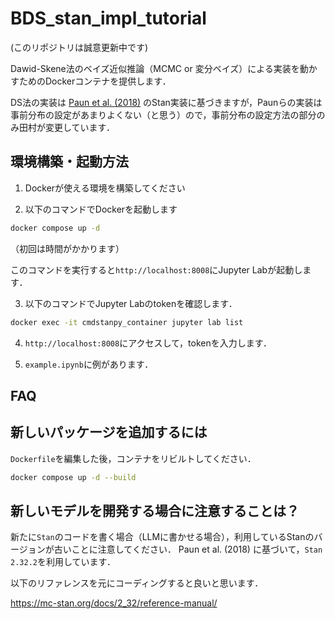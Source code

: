 # BDS_stan_impl_tutorial

(このリポジトリは誠意更新中です)

Dawid-Skene法のベイズ近似推論（MCMC or 変分ベイズ）による実装を動かすためのDockerコンテナを提供します．

DS法の実装は [Paun et al. (2018)](https://aclanthology.org/Q18-1040/) のStan実装に基づきますが，Paunらの実装は事前分布の設定があまりよくない（と思う）ので，事前分布の設定方法の部分のみ田村が変更しています．

## 環境構築・起動方法

1. Dockerが使える環境を構築してください

2. 以下のコマンドでDockerを起動します
```sh
docker compose up -d
```
（初回は時間がかかります）

このコマンドを実行すると`http://localhost:8008`にJupyter Labが起動します．

3. 以下のコマンドでJupyter Labのtokenを確認します．
```sh
docker exec -it cmdstanpy_container jupyter lab list
```

4. `http://localhost:8008`にアクセスして，tokenを入力します．

5. `example.ipynb`に例があります．

## FAQ
## 新しいパッケージを追加するには
`Dockerfile`を編集した後，コンテナをリビルトしてください．
```sh
docker compose up -d --build
```

## 新しいモデルを開発する場合に注意することは？
新たに`Stan`のコードを書く場合（LLMに書かせる場合），利用しているStanのバージョンが古いことに注意してください．
Paun et al. (2018) に基づいて，`Stan 2.32.2`を利用しています．

以下のリファレンスを元にコーディングすると良いと思います．

https://mc-stan.org/docs/2_32/reference-manual/

